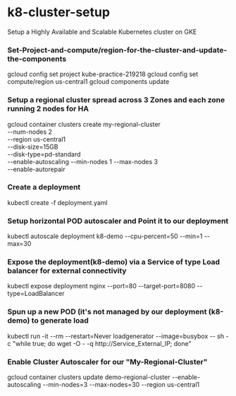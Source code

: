 # k8-cluster-setup
Setup a Highly Available and Scalable Kubernetes cluster on GKE

### Set-Project-and-compute/region-for-the-cluster-and-update-the-components

gcloud config set project kube-practice-219218
gcloud config set compute/region us-central1
gcloud components update

### Setup a regional cluster spread across 3 Zones and each zone running 2 nodes for HA

gcloud container clusters create my-regional-cluster \
--num-nodes 2 \
--region us-central1 \
--disk-size=15GB \
--disk-type=pd-standard \
--enable-autoscaling --min-nodes 1 --max-nodes 3 \
--enable-autorepair 

### Create a deployment 

kubectl create -f deployment.yaml

### Setup horizontal POD autoscaler and Point it to our deployment 

kubectl autoscale deployment k8-demo --cpu-percent=50 --min=1 --max=30

### Expose the deployment(k8-demo) via a Service of type Load balancer for external connectivity

kubectl expose deployment nginx --port=80 --target-port=8080 --type=LoadBalancer

### Spun up a new POD (it's not managed by our deployment (k8-demo) to generate load 

kubectl run -it --rm --restart=Never loadgenerator --image=busybox -- sh -c "while true; do wget -O - -q http://Service_External_IP; done"

### Enable Cluster Autoscaler for our "My-Regional-Cluster"

gcloud container clusters update demo-regional-cluster  --enable-autoscaling --min-nodes=3 --max-nodes=30 --region us-central1
